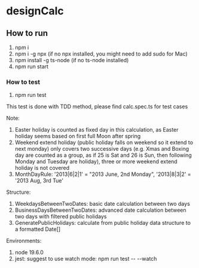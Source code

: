 # designCalc

## How to run

1. npm i
2. npm i -g npx (if no npx installed, you might need to add sudo for Mac)
3. npm install -g ts-node (if no ts-node installed)
4. npm run start

### How to test
1. npm run test

This test is done with TDD method, 
please find calc.spec.ts for test cases

Note:
1. Easter holiday is counted as fixed day in this calculation, as Easter holiday seems based on first full Moon after spring
2. Weekend extend holiday (public holiday falls on weekend so it extend to next monday) only covers two successive days (e.g. Xmas and Boxing day are counted as a group, as if 25 is Sat and 26 is Sun, then following Monday and Tuesday are holiday), three or more weekend extend holiday is not covered
3. MonthDayRule: '2013|6|2|1' = "2013 June, 2nd Monday", '2013|8|3|2' = '2013 Aug, 3rd Tue'

Structure:
1. WeekdaysBetweenTwoDates: basic date calculation between two days
2. BusinessDaysBetweenTwoDates: advanced date calculation between two days with filtered public holidays
2. GeneratePublicHolidays: calculate from public holiday data structure to a formatted Date[]

Environments:
1. node 19.6.0
2. jest: suggest to use watch mode: npm run test -- --watch